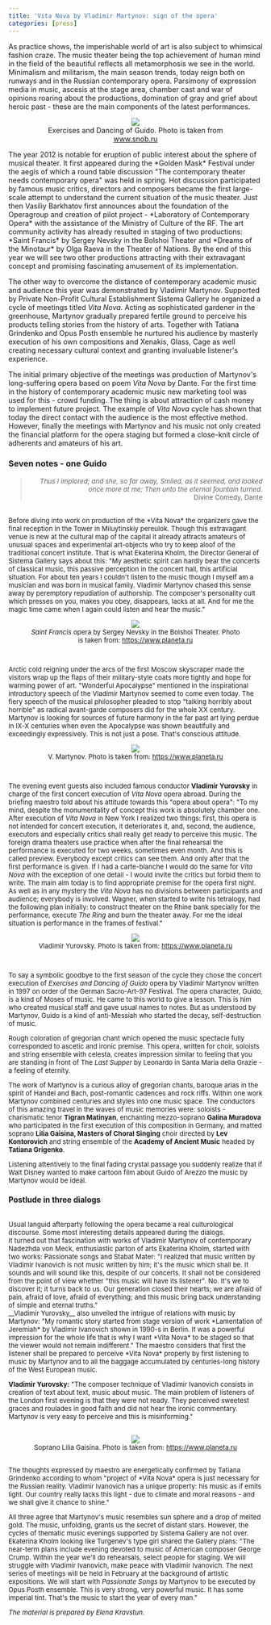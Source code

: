 ```yaml
---
title: 'Vita Nova by Vladimir Martynov: sign of the opera'
categories: [press]
---
```

As practice shows, the imperishable world of art is also subject to whimsical fashion craze. The music theater being the top achievement of human mind in the field of the beautiful reflects all metamorphosis we see in the world. Minimalism and militarism, the main season trends, today reign both on runways and in the Russian contemporary opera. Parsimony of expression media in music, ascesis at the stage area, chamber cast and war of opinions roaring about the productions, domination of gray and grief about heroic past - these are the main components of the latest performances.<br>
<center>
<figure>
 <img src='./img/mart.jpg' class="img-thumbnail">
<figcaption> Exercises and Dancing of Guido. Photo is taken from <a href="https://www.snob.ru"> www.snob.ru</a> </figcaption>
</figure>
</center>
The year 2012 is notable for eruption of public interest about the sphere of musical theater. It first appeared during the *Golden Mask* Festival under the aegis of which a round table discussion "The contemporary theater needs contemporary opera" was held in spring. Hot discussion participated by famous music critics, directors and composers became the first large-scale attempt to understand the current situation of the music theater. Just then Vasiliy Barkhatov first announces about the foundation of the Operagroup and creation of pilot project - *Laboratory of Contemporary Opera* with the assistance of the Ministry of Culture of the RF. The art community activity has already resulted in staging of two productions: *Saint Francis* by Sergey Nevsky in the Bolshoi Theater and *Dreams of the Minotaur* by Olga Raeva in the Theater of Nations. By the end of this year we will see two other productions attracting with their extravagant concept and promising fascinating amusement of its implementation.
<br>

The other way to overcome the distance of contemporary academic music and audience this year was demonstrated by Vladimir Martynov. Supported by Private Non-Profit Cultural Establishment Sistema Gallery he organized a cycle of meetings titled *Vita Nova*. Acting as sophisticated gardener in the greenhouse, Martynov gradually prepared fertile ground to perceive his products telling stories from the history of arts. Together with Tatiana Grindenko and Opus Posth ensemble he nurtured his audience by masterly execution of his own compositions and Xenakis, Glass, Cage as well creating necessary cultural context and granting invaluable listener's experience.
<br>

The initial primary objective of the meetings was production of Martynov's long-suffering opera based on poem *Vita Nova* by Dante. For the first time in the history of contemporary academic music new marketing tool was used for this - crowd funding. The thing is about attraction of cash money to implement future project. The example of *Vita Nova* cycle has shown that today the direct contact with the audience is the most effective method. However, finally the meetings with Martynov and his music not only created the financial platform for the opera staging but formed a close-knit circle of adherents and amateurs of his art.
<br>

<h3>Seven notes - one Guido</h3>
<blockquote><p align='right'> <font size='2'><i> Thus I implored; and she, so far away,
Smiled, as it seemed, and looked once more at me;
Then unto the eternal fountain turned.
 <br></i> Divine Comedy, Dante</</font> <p> </blockquote>

<br>
Before diving into work on production of the *Vita Nova* the organizers gave the final reception in the Tower in Miluytinskiy pereulok. Though this extravagant venue is new at the cultural map of the capital it already attracts amateurs of unusual spaces and experimental art-objects who try to keep aloof of the traditional concert institute. That is what Ekaterina Kholm, the Director General of Sistema Gallery says about this: "My aesthetic spirit can hardly bear the concerts of classical music, this passive perception in the concert hall, this artificial situation. For about ten years I couldn't listen to the music though I myself am a musician and was born in musical family. Vladimir Martynov chased this sense away by peremptory repudiation of authorship. The composer's personality cult which presses on you, makes you obey, disappears, lacks at all. And for me the magic time came when I again could listen and hear the music."
<br>
<center>
<figure> <img src='./img/original.jpg' class="img-thumbnail">
<figcaption> <i>Saint Francis</i> opera by Sergey Nevsky in the Bolshoi Theater. Photo is taken from:  <a href="https://www.planeta.ru"> https://www.planeta.ru</a> </figcaption>  </figure> </center>
<br>

Arctic cold reigning under the arcs of the first Moscow skyscraper made the visitors wrap up the flaps of their military-style coats more tightly and hope for warming power of art. "Wonderful Apocalypse" mentioned in the inspirational introductory speech of the Vladimir Martynov seemed to come even today. The fiery speech of the musical philosopher pleaded to stop "talking horribly about horrible" as radical avant-garde composers did for the whole XX century. Martynov is looking for sources of future harmony in the far past art lying perdue in IX-X centuries when even the Apocalypse was shown beautifully and exceedingly expressively. This is not just a pose. That's conscious attitude. 
<br>
<center>
<figure> <img src='./img/mart2.jpg'></img> <figcaption>V. Martynov. Photo is taken from:   <a href="https://www.planeta.ru"> https://www.planeta.ru</a> </figcaption> </figure> </center>
<br>

The evening event guests also included famous conductor __Vladimir Yurovsky__ in charge of the first concert execution of *Vita Nova* opera abroad. During the briefing maestro told about his attitude towards this "opera about opera": "To my mind, despite the monumentality of concept this work is absolutely chamber one. After execution of *Vita Nova* in New York I realized two things: first, this opera is not intended for concert execution, it deteriorates it, and, second, the audience, executors and especially critics shall really get ready to perceive this music. The foreign drama theaters use practice when after the final rehearsal the performance is executed for two weeks, sometimes even month. And this is called preview. Everybody except critics can see them. And only after that the first performance is given. If I had a carte-blanche I would do the same for *Vita Nova* with the exception of one detail - I would invite the critics but forbid them to write. The main aim today is to find appropriate premise for the opera first night. As well as in any mystery the *Vita Nova* has no divisions between participants and audience; everybody is involved. Wagner, when started to write his tetralogy, had the following plan initially: to construct theater on the Rhine bank specially for the performance, execute *The Ring* and burn the theater away. For me the ideal situation is performance in the frames of festival."
<br>
<center>
<figure> <img src='./img/original2.jpg'></img> <figcaption> Vladimir Yurovsky. Photo is taken from:  <a href="https://www.planeta.ru"> https://www.planeta.ru</a> </figcaption> </figure>  </center>
<br>

To say a symbolic goodbye to the first season of the cycle they chose the concert execution of *Exercises and Dancing of Guido* opera by Vladimir Martynov written in 1997 on order of the German Sacro-Art-97 Festival. The opera character, Guido, is a kind of Moses of music. He came to this world to give a lesson. This is him who created musical staff and gave usual names to notes. But as understood by Martynov, Guido is a kind of anti-Messiah who started the decay, self-destruction of music.
<br>

Rough coloration of gregorian chant which opened the music spectacle fully corresponded to ascetic and ironic premise. This opera, written for choir, soloists and string ensemble with celesta, creates impression similar to feeling that you are standing in front of The *Last Supper* by Leonardo in Santa Maria della Grazie - a feeling of eternity.
<br>

The work of Martynov is a curious alloy of gregorian chants, baroque arias in the spirit of Handel and Bach, post-romantic cadences and rock riffs. Within one work Martynov combined centuries and styles into one music space. The conductors of this amazing travel in the waves of music memories were: soloists - charismatic tenor __Tigran Matinyan__, enchanting mezzo-soprano __Galina Muradova__ who participated in the first execution of this composition in Germany, and matted soprano __Lilia Gaisina, Masters of Choral Singing__ choir directed by __Lev Kontorovich__ and string ensemble of the __Academy of Ancient Music__ headed by __Tatiana Grigenko__.
<br>

Listening attentively to the final fading crystal passage you suddenly realize that if Walt Disney wanted to make cartoon film about Guido of Arezzo the music by Martynov would be ideal.
<br>

<h3>Postlude in three dialogs</h3>
<br>
Usual languid afterparty following the opera became a real culturological discourse. Some most interesting details appeared during the dialogs.
<br>
It turned out that fascination with works of Vladimir Martynov of contemporary Nadezhda von Meck, enthusiastic parton of arts Ekaterina Kholm, started with two works: Passionate songs and Stabat Mater: "I realized that music written by Vladimir Ivanovich is not music written by him; it's the music which shall be. It sounds and will sound like this, despite of our concerts. It shall not be considered from the point of view whether "this music will have its listener". No. It's we to discover it; it turns back to us. Our generation closed their hearts; we are afraid of pain, afraid of love, afraid of everything; and this music bring back understanding of simple and eternal truths."

<br>
__Vladimir Yurovsky__ also unveiled the intrigue of relations with music by Martynov: "My romantic story started from stage version of work *Lamentation of Jeremiah* by Vladimir Ivanovich shown in 1990-s in Berlin. It was a powerful impression for the whole life that is why I want *Vita Nova* to be staged so that the viewer would not remain indifferent." The maestro considers that first the listener shall be prepared to perceive  *Vita Nova* properly by first listening to music by Martynov and to all the baggage accumulated by centuries-long history of the West European music. 
<br>

__Vladimir Yurovsky:__ "The composer technique of Vladimir Ivanovich consists in creation of text about text, music about music. The main problem of listeners of the London first evening is that they were not ready. They perceived sweetest graces and roulades in good faith and did not hear the ironic commentary. Martynov is very easy to perceive and this is misinforming." 
<br>
<br>
<center>
<figure>
 <img src='./img/original3.jpg'></img> <figcaption>Soprano Lilia Gaisina. Photo is taken from:   <a href="https://www.planeta.ru"> https://www.planeta.ru</a> </figcaption> </figure> </center>
<br>
The thoughts expressed by maestro are energetically confirmed by Tatiana Grindenko according to whom "project of *Vita Nova* opera is just necessary for the Russian reality. Vladimir Ivanovich has a unique property: his music as if emits light. Our country really lacks this light - due to climate and moral reasons - and we shall give it chance to shine." 
<br>

All three agree that Martynov's music resembles sun sphere and a drop of melted gold. The music, unfolding, grants us the secret of distant stars. 
However, the cycles of thematic music evenings supported by Sistema Gallery are not over. Ekaterina Kholm looking like Turgenev's type girl shared the Gallery plans: "The near-term plans include evening devoted to music of American composer George Crump. Within the year we'll do rehearsals, select people for staging. We will struggle with Vladimir Ivanovich, make peace with Vladimir Ivanovich. The next series of meetings will be held in February at the background of artistic expositions. We will start with *Passionate Songs* by Martynov to be executed by Opus Posth ensemble. This is very strong, very powerful music. It has some imperial tint. That's the music to start the year of every man."

*The material is prepared by Elena Kravstun.*
